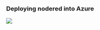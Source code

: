 

### Deploying nodered into Azure 

<a href="https://portal.azure.com/#create/Microsoft.Template/uri/https%3A%2F%2Fraw.githubusercontent.com%2Fionutcarp%2Fnode-red-az-webapp%2Fmain%2Fwebapp.json" target="_blank"><img src="http://azuredeploy.net/deploybutton.png"/></a>
